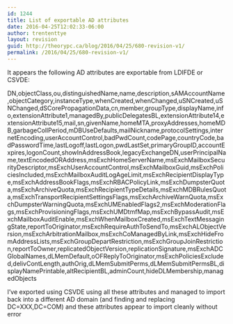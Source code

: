 ```yaml
---
id: 1244
title: List of exportable AD attributes
date: 2016-04-25T12:02:33-06:00
author: trententtye
layout: revision
guid: http://theorypc.ca/blog/2016/04/25/680-revision-v1/
permalink: /2016/04/25/680-revision-v1/
---
```

It appears the following AD attributes are exportable from LDIFDE or CSVDE:

DN,objectClass,ou,distinguishedName,name,description,sAMAccountName,objectCategory,instanceType,whenCreated,whenChanged,uSNCreated,uSNChanged,dSCorePropagationData,cn,member,groupType,displayName,info,extensionAttribute1,managedBy,publicDelegatesBL,extensionAttribute14,extensionAttribute15,mail,sn,givenName,homeMTA,proxyAddresses,homeMDB,garbageCollPeriod,mDBUseDefaults,mailNickname,protocolSettings,internetEncoding,userAccountControl,badPwdCount,codePage,countryCode,badPasswordTime,lastLogoff,lastLogon,pwdLastSet,primaryGroupID,accountExpires,logonCount,showInAddressBook,legacyExchangeDN,userPrincipalName,textEncodedORAddress,msExchHomeServerName,msExchMailboxSecurityDescriptor,msExchUserAccountControl,msExchMailboxGuid,msExchPoliciesIncluded,msExchMailboxAuditLogAgeLimit,msExchRecipientDisplayType,msExchAddressBookFlags,msExchRBACPolicyLink,msExchDumpsterQuota,msExchArchiveQuota,msExchRecipientTypeDetails,msExchMDBRulesQuota,msExchTransportRecipientSettingsFlags,msExchArchiveWarnQuota,msExchDumpsterWarningQuota,msExchUMEnabledFlags2,msExchModerationFlags,msExchProvisioningFlags,msExchUMDtmfMap,msExchBypassAudit,msExchMailboxAuditEnable,msExchWhenMailboxCreated,msExchTextMessagingState,reportToOriginator,msExchRequireAuthToSendTo,msExchALObjectVersion,msExchArbitrationMailbox,msExchCoManagedByLink,msExchHideFromAddressLists,msExchGroupDepartRestriction,msExchGroupJoinRestriction,reportToOwner,replicatedObjectVersion,replicationSignature,msExchADCGlobalNames,dLMemDefault,oOFReplyToOriginator,msExchPoliciesExcluded,delivContLength,authOrig,dLMemSubmitPerms,dLMemSubmitPermsBL,displayNamePrintable,altRecipientBL,adminCount,hideDLMembership,managedObjects

I&#8217;ve exported using CSVDE using all these attributes and managed to import back into a different AD domain (and finding and replacing DC=XXX,DC=COM) and these attributes appear to import cleanly without error

<!-- AddThis Advanced Settings generic via filter on the_content -->

<!-- AddThis Share Buttons generic via filter on the_content -->